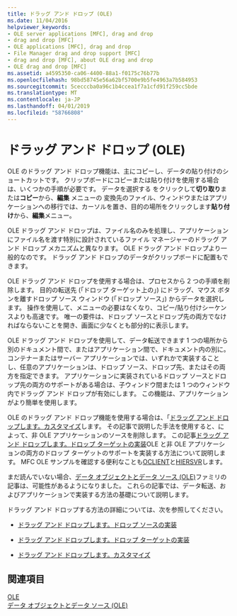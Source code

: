 ```yaml
---
title: ドラッグ アンド ドロップ (OLE)
ms.date: 11/04/2016
helpviewer_keywords:
- OLE server applications [MFC], drag and drop
- drag and drop [MFC]
- OLE applications [MFC], drag and drop
- File Manager drag and drop support [MFC]
- drag and drop [MFC], about OLE drag and drop
- OLE drag and drop [MFC]
ms.assetid: a4595350-ca06-4400-88a1-f0175c76b77b
ms.openlocfilehash: 98bd58745e56a62bf5700e9b5fe4963a7b584953
ms.sourcegitcommit: 5cecccba0a96c1b4ccea1f7a1cfd91f259cc5bde
ms.translationtype: MT
ms.contentlocale: ja-JP
ms.lasthandoff: 04/01/2019
ms.locfileid: "58766808"
---
```

# <a name="drag-and-drop-ole"></a>ドラッグ アンド ドロップ (OLE)

OLE のドラッグ アンド ドロップ機能は、主にコピーし、データの貼り付けのショートカットです。 クリップボードにコピーまたは貼り付けを使用する場合は、いくつかの手順が必要です。 データを選択する をクリックして**切り取り**または**コピー**から、**編集** メニューの 変換先のファイル、ウィンドウまたはアプリケーションへの移行では、カーソルを置き、目的の場所をクリックします**貼り付け**から、**編集**メニュー。

OLE ドラッグ アンド ドロップは、ファイル名のみを処理し、アプリケーションにファイル名を渡す特別に設計されているファイル マネージャーのドラッグ アンド ドロップ メカニズムと異なります。 OLE ドラッグ アンド ドロップより一般的なのです。 ドラッグ アンド ドロップのデータがクリップボードに配置もできます。

OLE ドラッグ アンド ドロップを使用する場合は、プロセスから 2 つの手順を削除します。 目的の転送先 (「ドロップ ターゲット上の」) にドラッグ、マウス ボタンを離すドロップ ソース ウィンドウ (「ドロップ ソース」) からデータを選択します。 操作を使用して、メニューの必要はなくなり、コピー/貼り付けシーケンスよりも高速です。 唯一の要件は、ドロップ ソースとドロップ先の両方でなければならないことを開き、画面に少なくとも部分的に表示します。

OLE ドラッグ アンド ドロップを使用して、データ転送できます 1 つの場所から別のドキュメント間で、またはアプリケーション間で、ドキュメント内の別に。 コンテナーまたはサーバー アプリケーションでは、いずれかで実装することし、任意のアプリケーションは、ドロップ ソース、ドロップ先、またはその両方を指定できます。 アプリケーションに実装されているドロップ ソースとドロップ先の両方のサポートがある場合は、子ウィンドウ間または 1 つのウィンドウ内でドラッグ アンド ドロップが有効にします。 この機能は、アプリケーションがより簡単を使用します。

OLE のドラッグ アンド ドロップ機能を使用する場合は、「[ドラッグ アンド ドロップします。カスタマイズ](../mfc/drag-and-drop-customizing.md)します。 その記事で説明した手法を使用すると、によって、非 OLE アプリケーションのソースを削除します。 この記事[ドラッグ アンド ドロップします。ドロップ ターゲットの実装](../mfc/drag-and-drop-implementing-a-drop-target.md)OLE と非 OLE アプリケーションの両方のドロップ ターゲットのサポートを実装する方法について説明します。 MFC OLE サンプルを確認する便利なことも[OCLIENT](../overview/visual-cpp-samples.md)と[HIERSVR](../overview/visual-cpp-samples.md)します。

まだ読んでいない場合、[データ オブジェクトとデータ ソース (OLE)](../mfc/data-objects-and-data-sources-ole.md)ファミリの記事は、可能性があるようになりました。 これらの記事では、データ転送、およびアプリケーションで実装する方法の基礎について説明します。

ドラッグ アンド ドロップする方法の詳細については、次を参照してください。

- [ドラッグ アンド ドロップします。ドロップ ソースの実装](../mfc/drag-and-drop-implementing-a-drop-source.md)

- [ドラッグ アンド ドロップします。ドロップ ターゲットの実装](../mfc/drag-and-drop-implementing-a-drop-target.md)

- [ドラッグ アンド ドロップします。カスタマイズ](../mfc/drag-and-drop-customizing.md)

## <a name="see-also"></a>関連項目

[OLE](../mfc/ole-in-mfc.md)<br/>
[データ オブジェクトとデータ ソース (OLE)](../mfc/data-objects-and-data-sources-ole.md)
